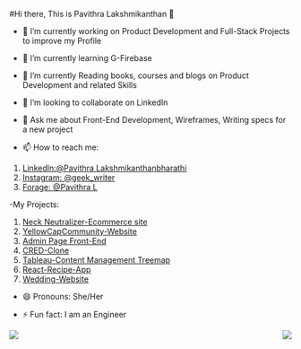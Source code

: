 #Hi there, This is Pavithra Lakshmikanthan 👋

- 🔭 I’m currently working on Product Development and Full-Stack Projects to improve my Profile 

- 🌱 I’m currently learning G-Firebase
- 🌱 I’m currently Reading books, courses and blogs on Product Development and related Skills

- 👯 I’m looking to collaborate on LinkedIn

- 💬 Ask me about Front-End Development, Wireframes, Writing specs for a new project

- 📫 How to reach me: 
1. <a href="https://www.linkedin.com/in/pavithra-lakshmikanthabharathi-51a8ab1a3/"><i class="devicon-linkedin-plain colored"></i>LinkedIn:@Pavithra Lakshmikanthanbharathi</a>
2. [Instagram: @geek_writer](instagram.com/geek_writer/?hl=en)
3. [Forage: @Pavithra L](https://www.theforage.com/profile/YLuCTSvXiCv7w5YCB?ref=YLuCTSvXiCv7w5YCB)

-My Projects:
1. [Neck Neutralizer-Ecommerce site](https://neckneutraliser.com/)
2. [YellowCapCommunity-Website](https://yellowcapcommunity.in/)
3. [Admin Page Front-End](https://pavi-react-admin-page.netlify.app/)
4. [CRED-Clone](https://pavi-cred-clone.netlify.app/)
5. [Tableau-Content Management Treemap](https://public.tableau.com/shared/MXR6J3RFR?:display_count=y&:origin=viz_share_link)
6. [React-Recipe-App](https://pavi-react-recipe-app.netlify.app/)
7. [Wedding-Website](https://hwithk.netlify.app/)
- 😄 Pronouns: She/Her

- ⚡ Fun fact: I am an Engineer

<!-- <img src="https://raw.githubusercontent.com/<OWNER>/<OWNER>/master/<GIF_NAME>.gif" width="30px"> -->



<img align="left" src="https://github-readme-stats.vercel.app/api/top-langs/?username=Pavithephenomenal&theme=dark&show_icons=true&layout=compact"/>
<img align="right" src="https://github-readme-stats.vercel.app/api?username=Pavithephenomenal&&show_icons=true&title_color=F76E11&icon_color=bb2acf&text_color=daf7dc&bg_color=151515"/>
